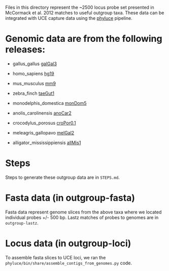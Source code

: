 Files in this directory represent the ~2500 locus probe set presented in
McCormack et al. 2012 matches to useful outgroup taxa.  These data
can be integrated with UCE capture data using the 
[phyluce](https://github.com/faircloth-lab/phyluce) pipeline.

# Genomic data are from the following releases:

* gallus_gallus [galGal3](http://hgdownload.cse.ucsc.edu/goldenPath/galGal3/bigZips/)
* homo_sapiens [hg19](http://hgdownload.cse.ucsc.edu/goldenPath/hg19/bigZips/)
* mus_musculus [mm9](http://hgdownload.cse.ucsc.edu/goldenPath/mm9/bigZips/)
* zebra_finch [taeGut1](http://hgdownload.cse.ucsc.edu/goldenPath/taeGut1/bigZips/)
* monodelphis_domestica [monDom5](http://hgdownload.cse.ucsc.edu/goldenPath/monDom5/bigZips/)

* anolis_carolinensis [anoCar2](http://hgdownload.cse.ucsc.edu/goldenPath/anoCar2/bigZips/)
* crocodylus_porosus [croPor0.1](ftp://ftp.crocgenomes.org/pub/crocodile.old/cpor_v0.0.1/)
* meleagris_gallopavo [melGal2](ftp://ftp.ncbi.nih.gov/genbank/genomes/Eukaryotes/vertebrates_other/Meleagris_gallopavo/Turkey_2.01/Primary_Assembly/assembled_chromosomes/FASTA/)
* alligator_mississippiensis [allMis1](ftp://ftp.crocgenomes.org/pub/alligator.current/aMiss_AKHW01000000_sub1.fa.gz)

# Steps

Steps to generate these outgroup data are in `STEPS.md`.

# Fasta data (in outgroup-fasta)

Fasta data represent genome slices from the above taxa where we located individual
probes +/- 500 bp.  Lastz matches of probes to genomes are in `outgroup-lastz`.

# Locus data (in outgroup-loci)

To assemble fasta slices to UCE loci, we ran the 
`phyluce/bin/share/assemble_contigs_from_genomes.py` code.
